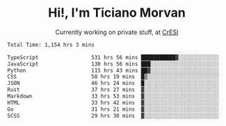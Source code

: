 <h1 align="center">Hi!, I'm Ticiano Morvan</h1>
<p align="center">Currently working on private stuff, at <a href="https://cresi.com.ar" target="_blank">CrESI</a></p>

<!--START_SECTION:waka-->

```txt
Total Time: 1,154 hrs 3 mins

TypeScript                 531 hrs 56 mins ███████████▓░░░░░░░░░░░░░   46.09 %
JavaScript                 130 hrs 56 mins ███░░░░░░░░░░░░░░░░░░░░░░   11.35 %
Python                     115 hrs 43 mins ██▓░░░░░░░░░░░░░░░░░░░░░░   10.03 %
CSS                        58 hrs 19 mins  █▒░░░░░░░░░░░░░░░░░░░░░░░   05.05 %
JSON                       46 hrs 24 mins  █░░░░░░░░░░░░░░░░░░░░░░░░   04.02 %
Rust                       37 hrs 27 mins  ▓░░░░░░░░░░░░░░░░░░░░░░░░   03.25 %
Markdown                   33 hrs 53 mins  ▓░░░░░░░░░░░░░░░░░░░░░░░░   02.94 %
HTML                       33 hrs 42 mins  ▓░░░░░░░░░░░░░░░░░░░░░░░░   02.92 %
Go                         31 hrs 21 mins  ▓░░░░░░░░░░░░░░░░░░░░░░░░   02.72 %
SCSS                       29 hrs 30 mins  ▓░░░░░░░░░░░░░░░░░░░░░░░░   02.56 %
```

<!--END_SECTION:waka-->

